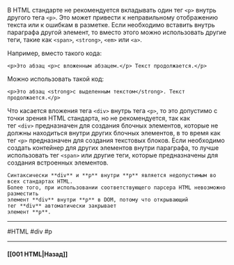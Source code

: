 В HTML стандарте не рекомендуется вкладывать один тег `<p>` внутрь другого тега `<p>`. Это может привести к неправильному отображению текста или к ошибкам в разметке. Если необходимо вставить внутрь параграфа другой элемент, то вместо этого можно использовать другие теги, такие как `<span>`, `<strong>`, `<em>` или `<a>`.

Например, вместо такого кода:

```
<p>Это абзац <p>с вложенным абзацем.</p> Текст продолжается.</p>
```

Можно использовать такой код:

```
<p>Это абзац <strong>с выделенным текстом</strong>. Текст продолжается.</p>
```

Что касается вложения тега `<div>` внутрь тега `<p>`, то это допустимо с точки зрения HTML стандарта, но не рекомендуется, так как тег `<div>` предназначен для создания блочных элементов, которые не должны находиться внутри других блочных элементов, в то время как тег `<p>` предназначен для создания текстовых блоков. Если необходимо создать контейнер для других элементов внутри параграфа, то лучше использовать тег `<span>` или другие теги, которые предназначены для создания встроенных элементов.

```
Синтаксически **div** и **p** внутри **p** является недопустимым во всех стандартах HTML. 
Более того, при использовании соответствующего парсера HTML невозможно разместить 
элемент **div** внутри **p** в DOM, потому что открывающий тег **div** автоматически закрывает 
элемент **p**.
```
___
#HTML #div #p

___

#### [[001 HTML|Назад]]